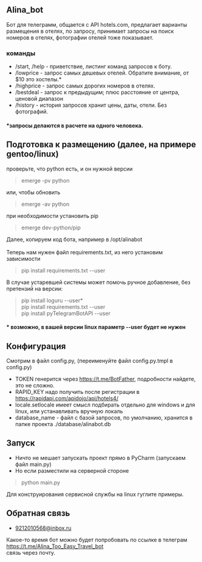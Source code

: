 ## Alina_bot
Бот для телеграмм, общается с API hotels.com, предлагает варианты размещения в отелях, по запросу, принимает запросы на поиск номеров в отелях, фотографии отелей тоже показывает.

### команды
- /start, /help - приветствие, листинг команд запросов к боту.
- /lowprice - запрос самых дешевых отелей. Обратите внимание, от $10 это хостелы.*
- /highprice - запрос самых дорогих номеров в отелях.
- /bestdeal - запрос к предыдущим; плюс расстояние от центра, ценовой диапазон
- /history - история запросов хранит цены, даты, отели. Без фотографий.
#### *запросы делаются в расчете на одного человека.

## Подготовка к размещению (далее, на примере gentoo/linux)
проверьте, что python есть, и он нужной версии
>emerge -pv python

или, чтобы обновить
> emerge -av python

при необходимости установить pip
> emerge dev-python/pip
 
Далее, копируем код бота, например в /opt/alinabot<br><br>
Теперь нам нужен файл requirements.txt, из него установим зависимости
> pip install requirements.txt --user

В случае устаревшей системы может помочь ручное добавление, без претензий на версии:
>pip install loguru --user*<br>
pip install requirements.txt --user<br>
pip install pyTelegramBotAPI --user

#### * возможно, в вашей версии linux параметр --user будет не нужен
## Конфигурация

Смотрим в файл config.py, (переименуйте файл config.py.tmpl в config.py)<br>
* TOKEN генерится через https://t.me/BotFather, подробности найдете, это не сложно.
* RAPID_KEY надо получить после регистрации в https://rapidapi.com/apidojo/api/hotels4/
* locale.setlocale имеет смысл подбирать отдельно для windows и для linux, или устанавливать вручную локаль
* database_name - файл с базой запросов, по умолчанию, хранится в папке проекта ./database/alinabot.db

## Запуск
* Ничто не мешает запускать проект прямо в PyCharm (запускаем файл main.py)
* Но если разместили на серверной стороне
> python main.py

Для конструирования сервисной службы на linux гуглите примеры.

## Обратная связь
* 9212010568@inbox.ru

Какое-то время бот можно будет попробовать по ссылке в телеграм https://t.me/Alina_Too_Easy_Travel_bot <br>
связь через почту.
